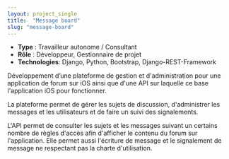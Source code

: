 ```yaml
---
layout: project_single
title:  "Message board"
slug: "message-board"
---
```


* **Type** : Travailleur autonome / Consultant
* **Rôle** : Développeur, Gestionnaire de projet
* **Technologies**: Django, Python, Bootstrap, Django-REST-Framework

Développement d’une plateforme de gestion et d'administration pour une 
application de forum sur iOS ainsi que d'une API sur laquelle ce base 
l'application iOS pour fonctionner.

La plateforme permet de gérer les sujets de discussion, d'administrer 
les messages et les utilisateurs et de faire un suivi des signalements.

L'API permet de consulter les sujets et les messages suivant un 
certains nombre de règles d'accès afin d'afficher le contenu du forum 
sur l'application. Elle permet aussi l'écriture de message et le 
signalement de message ne respectant pas la charte d'utilisation.

